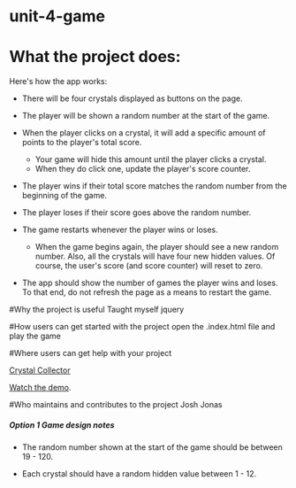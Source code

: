 # unit-4-game

# What the project does:
Here's how the app works:

   * There will be four crystals displayed as buttons on the page.

   * The player will be shown a random number at the start of the game.

   * When the player clicks on a crystal, it will add a specific amount of points to the player's total score. 

     * Your game will hide this amount until the player clicks a crystal.
     * When they do click one, update the player's score counter.

   * The player wins if their total score matches the random number from the beginning of the game.

   * The player loses if their score goes above the random number.

   * The game restarts whenever the player wins or loses.

     * When the game begins again, the player should see a new random number. Also, all the crystals will have four new hidden values. Of course, the user's score (and score counter) will reset to zero.

   * The app should show the number of games the player wins and loses. To that end, do not refresh the page as a means to restart the game.

#Why the project is useful
Taught myself jquery

#How users can get started with the project
open the .index.html file and play the game

#Where users can get help with your project

[Crystal Collector](Images/1-CrystalCollector.jpg)

[Watch the demo](https://youtu.be/yNI0l2FMeCk).

#Who maintains and contributes to the project
Josh Jonas

##### Option 1 Game design notes

* The random number shown at the start of the game should be between 19 - 120.

* Each crystal should have a random hidden value between 1 - 12.